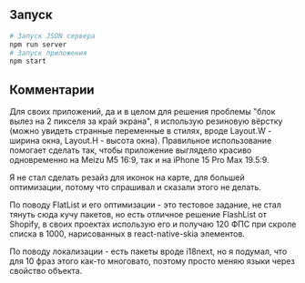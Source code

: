 ## Запуск

```bash
# Запуск JSON сервера
npm run server
# Запуск приложения
npm start
```

## Комментарии

Для своих приложений, да и в целом для решения проблемы "блок вылез на 2 пикселя за край экрана", я использую резиновую вёрстку (можно увидеть странные переменные в стилях, вроде Layout.W - ширина окна, Layout.H - высота окна). Правильное использование помогает сделать так, чтобы приложение выглядело красиво одновременно на Meizu M5 16:9, так и на iPhone 15 Pro Max 19.5:9.

Я не стал сделать резайз для иконок на карте, для большей оптимизации, потому что спрашивал и сказали этого не делать.

По поводу FlatList и его оптимизации - это тестовое задание, не стал тянуть сюда кучу пакетов, но есть отличное решение FlashList от Shopify, в своих проектах использую его и получаю 120 ФПС при скроле списка в 1000, нарисованных в react-native-skia элементов.

По поводу локализации - есть пакеты вроде i18next, но я подумал, что для 10 фраз этого как-то многовато, поэтому просто меняю языки через свойство объекта.
